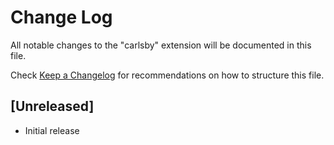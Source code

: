 # Change Log

All notable changes to the "carlsby" extension will be documented in this file.

Check [Keep a Changelog](http://keepachangelog.com/) for recommendations on how to structure this file.

## [Unreleased]

- Initial release
